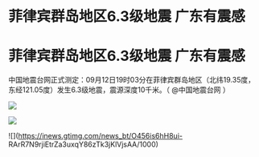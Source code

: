 # 菲律宾群岛地区6.3级地震 广东有震感

# 菲律宾群岛地区6.3级地震 广东有震感

中国地震台网正式测定：09月12日19时03分在菲律宾群岛地区（北纬19.35度，东经121.05度）发生6.3级地震，震源深度10千米。（ @中国地震台网
） ​​​

![](https://inews.gtimg.com/news_bt/O7z369f0HfTW88Kx6w9RUkXd344ifmz4lKrWmpfWJMux4AA/1000)

![](https://inews.gtimg.com/news_bt/OC_lKGmmoYbj57pBT96dieCWbyPrKCoLR7ng7h4fzkXH4AA/1000)

![](https://inews.gtimg.com/news_bt/O456is6hH8ui-
RArR7N9rjiEtrZa3uxqY86zTk3jKlVjsAA/1000)

